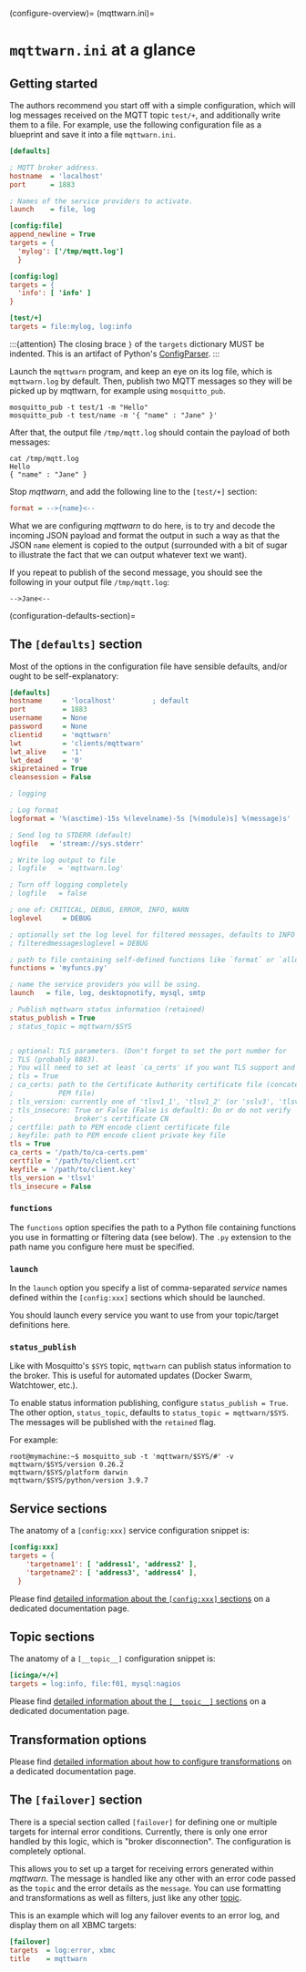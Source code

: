 (configure-overview)=
(mqttwarn.ini)=
# `mqttwarn.ini` at a glance

## Getting started

The authors recommend you start off with a simple configuration, which will log 
messages received on the MQTT topic `test/+`, and additionally write them to a
file. For example, use the following configuration file as a blueprint and save
it into a file `mqttwarn.ini`.

```ini
[defaults]

; MQTT broker address.
hostname  = 'localhost'
port      = 1883

; Names of the service providers to activate.
launch	  = file, log

[config:file]
append_newline = True
targets = {
  'mylog': ['/tmp/mqtt.log']
  }

[config:log]
targets = {
  'info': [ 'info' ]
}

[test/+]
targets = file:mylog, log:info
```

:::{attention}
The closing brace `}` of the `targets` dictionary MUST be indented. This is an
artifact of Python's [ConfigParser](inv:python#library/configparser).
:::

Launch the `mqttwarn` program, and keep an eye on its log file, which is 
`mqttwarn.log` by default. Then, publish two MQTT messages so they will be
picked up by mqttwarn, for example using `mosquitto_pub`.
```
mosquitto_pub -t test/1 -m "Hello"
mosquitto_pub -t test/name -m '{ "name" : "Jane" }'
```

After that, the output file `/tmp/mqtt.log` should contain the payload of both
messages:
```shell
cat /tmp/mqtt.log
Hello
{ "name" : "Jane" }
```

Stop _mqttwarn_, and add the following line to the `[test/+]` section:
```ini
format = -->{name}<--
```

What we are configuring _mqttwarn_ to do here, is to try and decode the incoming
JSON payload and format the output in such a way as that the JSON `name` element 
is copied to the output (surrounded with a bit of sugar to illustrate the fact 
that we can output whatever text we want).

If you repeat to publish of the second message, you should see the following in
your output file `/tmp/mqtt.log`:
```text
-->Jane<--
```

(configuration-defaults-section)=
## The `[defaults]` section

Most of the options in the configuration file have sensible defaults, and/or ought to be self-explanatory:

```ini
[defaults]
hostname     = 'localhost'         ; default
port         = 1883
username     = None
password     = None
clientid     = 'mqttwarn'
lwt          = 'clients/mqttwarn'
lwt_alive    = '1'
lwt_dead     = '0'
skipretained = True
cleansession = False

; logging

; Log format
logformat = '%(asctime)-15s %(levelname)-5s [%(module)s] %(message)s'

; Send log to STDERR (default)
logfile   = 'stream://sys.stderr'

; Write log output to file
; logfile   = 'mqttwarn.log'

; Turn off logging completely
; logfile   = false

; one of: CRITICAL, DEBUG, ERROR, INFO, WARN
loglevel     = DEBUG

; optionally set the log level for filtered messages, defaults to INFO
; filteredmessagesloglevel = DEBUG

; path to file containing self-defined functions like `format` or `alldata`
functions = 'myfuncs.py'

; name the service providers you will be using.
launch   = file, log, desktopnotify, mysql, smtp

; Publish mqttwarn status information (retained)
status_publish = True
; status_topic = mqttwarn/$SYS


; optional: TLS parameters. (Don't forget to set the port number for
; TLS (probably 8883).
; You will need to set at least `ca_certs' if you want TLS support and
; tls = True
; ca_certs: path to the Certificate Authority certificate file (concatenated
;           PEM file)
; tls_version: currently one of 'tlsv1_1', 'tlsv1_2' (or 'sslv3', 'tlsv1' deprecated)
; tls_insecure: True or False (False is default): Do or do not verify
;               broker's certificate CN
; certfile: path to PEM encode client certificate file
; keyfile: path to PEM encode client private key file
tls = True
ca_certs = '/path/to/ca-certs.pem'
certfile = '/path/to/client.crt'
keyfile = '/path/to/client.key'
tls_version = 'tlsv1'
tls_insecure = False

```

### `functions`

The `functions` option specifies the path to a Python file containing functions you use in formatting or filtering data (see below). The `.py` extension to the path name you configure here must be specified.

### `launch`

In the `launch` option you specify a list of comma-separated _service_ names  
defined within the `[config:xxx]` sections which should be launched.

You should launch every service you want to use from your topic/target definitions here.

### `status_publish`

Like with Mosquitto's `$SYS` topic, `mqttwarn` can publish status information to the broker.
This is useful for automated updates (Docker Swarm, Watchtower, etc.).

To enable status information publishing, configure `status_publish = True`. The other option,
`status_topic`, defaults to `status_topic = mqttwarn/$SYS`.
The messages will be published with the `retained` flag.

For example:
```
root@mymachine:~$ mosquitto_sub -t 'mqttwarn/$SYS/#' -v
mqttwarn/$SYS/version 0.26.2
mqttwarn/$SYS/platform darwin
mqttwarn/$SYS/python/version 3.9.7
```

## Service sections

The anatomy of a `[config:xxx]` service configuration snippet is:
```ini
[config:xxx]
targets = {
    'targetname1': [ 'address1', 'address2' ],
    'targetname2': [ 'address3', 'address4' ],
  }
```

Please find [detailed information about the `[config:xxx]` sections](#configure-service)
on a dedicated documentation page.

## Topic sections

The anatomy of a `[__topic__]` configuration snippet is:

```ini
[icinga/+/+]
targets = log:info, file:f01, mysql:nagios
```

Please find [detailed information about the `[__topic__]` sections](#configure-topic)
on a dedicated documentation page.

## Transformation options

Please find [detailed information about how to configure transformations](#configure-transformation)
on a dedicated documentation page.

## The `[failover]` section

There is a special section called `[failover]` for defining one or multiple
targets for internal error conditions. Currently, there is only one error 
handled by this logic, which is "broker disconnection". The configuration is
completely optional.

This allows you to set up a target for receiving errors generated within 
_mqttwarn_. The message is handled like any other with an error code passed as 
the `topic` and the error details as the `message`. You can use formatting and 
transformations as well as filters, just like any other [topic](#topics).

This is an example which will log any failover events to an error log, and 
display them on all XBMC targets:
```ini
[failover]
targets  = log:error, xbmc
title    = mqttwarn
```
